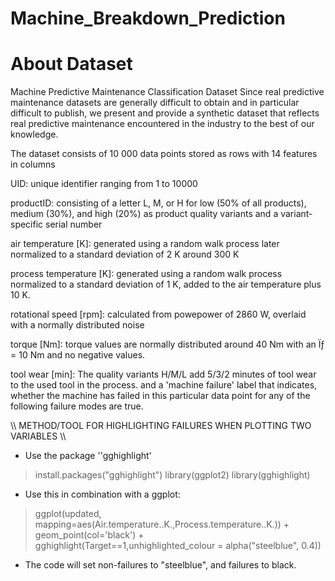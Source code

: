 # Machine_Breakdown_Prediction

# About Dataset
Machine Predictive Maintenance Classification Dataset
Since real predictive maintenance datasets are generally difficult to obtain and in particular difficult to publish, we present and provide a synthetic dataset that reflects real predictive maintenance encountered in the industry to the best of our knowledge.

The dataset consists of 10 000 data points stored as rows with 14 features in columns

UID: unique identifier ranging from 1 to 10000

productID: consisting of a letter L, M, or H for low (50% of all products), medium (30%), and high (20%) as product quality variants and a variant-specific serial number

air temperature [K]: generated using a random walk process later normalized to a standard deviation of 2 K around 300 K

process temperature [K]: generated using a random walk process normalized to a standard deviation of 1 K, added to the air temperature plus 10 K.

rotational speed [rpm]: calculated from powepower of 2860 W, overlaid with a normally distributed noise

torque [Nm]: torque values are normally distributed around 40 Nm with an Ïƒ = 10 Nm and no negative values.

tool wear [min]: The quality variants H/M/L add 5/3/2 minutes of tool wear to the used tool in the process. and a
'machine failure' label that indicates, whether the machine has failed in this particular data point for any of the following failure modes are true.

\\\ METHOD/TOOL FOR HIGHLIGHTING FAILURES WHEN PLOTTING TWO VARIABLES \\\
- Use the package ''gghighlight'
>install.packages("gghighlight")
>library(ggplot2)
>library(gghighlight)
- Use this in combination with a ggplot:
>ggplot(updated, mapping=aes(Air.temperature..K.,Process.temperature..K.)) + geom_point(col='black') + gghighlight(Target==1,unhighlighted_colour = alpha("steelblue", 0.4))
- The code will set non-failures to "steelblue", and failures to black.
